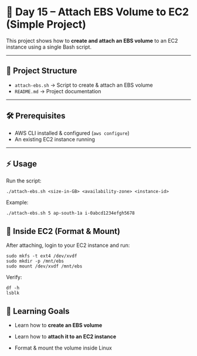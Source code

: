 # 🚀 Day 15 – Attach EBS Volume to EC2 (Simple Project)

This project shows how to **create and attach an EBS volume** to an EC2 instance using a single Bash script.

---

## 📂 Project Structure
- `attach-ebs.sh` → Script to create & attach an EBS volume
- `README.md` → Project documentation

---

## 🛠️ Prerequisites
- AWS CLI installed & configured (`aws configure`)
- An existing EC2 instance running

---

## ⚡ Usage
Run the script:
```
./attach-ebs.sh <size-in-GB> <availability-zone> <instance-id>
```
Example:
```
./attach-ebs.sh 5 ap-south-1a i-0abcd1234efgh5678
```
## 📌 Inside EC2 (Format & Mount)

After attaching, login to your EC2 instance and run:
```
sudo mkfs -t ext4 /dev/xvdf
sudo mkdir -p /mnt/ebs
sudo mount /dev/xvdf /mnt/ebs
```
Verify:
```
df -h
lsblk
```
## 🎯 Learning Goals

- Learn how to **create an EBS volume**

- Learn how to **attach it to an EC2 instance**

- Format & mount the volume inside Linux
